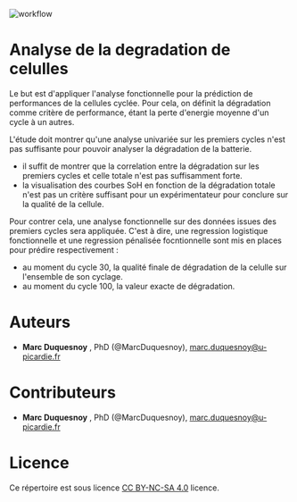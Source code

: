 ![workflow](https://user-images.githubusercontent.com/50483699/104626604-684ea600-5696-11eb-903c-a65fbc78f181.png)

Analyse de la degradation de celulles
========================================================
Le but est d'appliquer l'analyse fonctionnelle pour la prédiction
de performances de la cellules cyclée. Pour cela, on définit la dégradation
comme critère de performance, étant la perte d'energie moyenne d'un cycle à un autres.

L'étude doit montrer qu'une analyse univariée sur les premiers cycles
n'est pas suffisante pour pouvoir analyser la dégradation de la batterie.
  - il suffit de montrer que la correlation entre la dégradation sur les premiers cycles
et celle totale n'est pas suffisamment forte.
  - la visualisation des courbes SoH en fonction de la dégradation totale n'est pas un critère
suffisant pour un expérimentateur pour conclure sur la qualité de la cellule.



Pour contrer cela, une analyse fonctionnelle sur des données issues
des premiers cycles sera appliquée. C'est à dire, une regression logistique fonctionnelle et une regression pénalisée
focntionnelle sont mis en places pour prédire respectivement :

- au moment du cycle 30, la qualité finale de dégradation de la celulle sur l'ensemble 
  de son cyclage.
- au moment du cycle 100, la valeur exacte de dégradation.


 
 Auteurs
 ========================================================
  - **Marc Duquesnoy** , PhD (@MarcDuquesnoy), marc.duquesnoy@u-picardie.fr
  
 Contributeurs
========================================================
  - **Marc Duquesnoy** , PhD (@MarcDuquesnoy), marc.duquesnoy@u-picardie.fr

 
 Licence
========================================================

Ce répertoire est sous licence [CC BY-NC-SA 4.0](https://creativecommons.org/licenses/by-nc-sa/4.0/) licence.